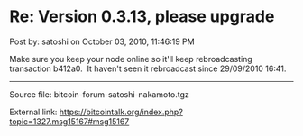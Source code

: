 # Re: Version 0.3.13, please upgrade

Post by: satoshi on October 03, 2010, 11:46:19 PM

Make sure you keep your node online so it'll keep rebroadcasting transaction b412a0. &nbsp;It haven't seen it rebroadcast since 29/09/2010 16:41.

---

Source file: bitcoin-forum-satoshi-nakamoto.tgz

External link: https://bitcointalk.org/index.php?topic=1327.msg15167#msg15167
